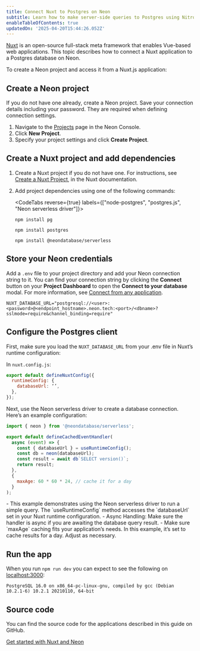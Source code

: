 ```yaml
---
title: Connect Nuxt to Postgres on Neon
subtitle: Learn how to make server-side queries to Postgres using Nitro API routes
enableTableOfContents: true
updatedOn: '2025-04-20T15:44:26.052Z'
---
```


[Nuxt](https://nuxt.com/) is an open-source full-stack meta framework that enables Vue-based web applications. This topic describes how to connect a Nuxt application to a Postgres database on Neon.

To create a Neon project and access it from a Nuxt.js application:

<Steps>

## Create a Neon project

If you do not have one already, create a Neon project. Save your connection details including your password. They are required when defining connection settings.

1. Navigate to the [Projects](https://console.neon.tech/app/projects) page in the Neon Console.
2. Click **New Project**.
3. Specify your project settings and click **Create Project**.

## Create a Nuxt project and add dependencies

1. Create a Nuxt project if you do not have one. For instructions, see [Create a Nuxt Project](https://nuxt.com/docs/getting-started/installation#new-project), in the Nuxt documentation.

2. Add project dependencies using one of the following commands:

   <CodeTabs reverse={true} labels={["node-postgres", "postgres.js", "Neon serverless driver"]}>

   ```shell
   npm install pg
   ```

   ```shell
   npm install postgres
   ```

   ```shell
   npm install @neondatabase/serverless
   ```

   </CodeTabs>

## Store your Neon credentials

Add a `.env` file to your project directory and add your Neon connection string to it. You can find your connection string by clicking the **Connect** button on your **Project Dashboard** to open the **Connect to your database** modal. For more information, see [Connect from any application](/docs/connect/connect-from-any-app).

```shell shouldWrap
NUXT_DATABASE_URL="postgresql://<user>:<password>@<endpoint_hostname>.neon.tech:<port>/<dbname>?sslmode=require&channel_binding=require"
```

## Configure the Postgres client

First, make sure you load the `NUXT_DATABASE_URL` from your .env file in Nuxt’s runtime configuration:

In `nuxt.config.js`:

```javascript
export default defineNuxtConfig({
  runtimeConfig: {
    databaseUrl: ‘’,
  },
});
```

Next, use the Neon serverless driver to create a database connection. Here’s an example configuration:

```javascript
import { neon } from '@neondatabase/serverless';

export default defineCachedEventHandler(
  async (event) => {
    const { databaseUrl } = useRuntimeConfig();
    const db = neon(databaseUrl);
    const result = await db`SELECT version()`;
    return result;
  },
  {
    maxAge: 60 * 60 * 24, // cache it for a day
  }
);
```

<Admonition type="note">
- This example demonstrates using the Neon serverless driver to run a simple query. The `useRuntimeConfig` method accesses the `databaseUrl` set in your Nuxt runtime configuration.
- Async Handling: Make sure the handler is async if you are awaiting the database query result.
- Make sure `maxAge` caching fits your application’s needs. In this example, it’s set to cache results for a day. Adjust as necessary.
</Admonition>

## Run the app

When you run `npm run dev` you can expect to see the following on [localhost:3000](localhost:3000):

```shell shouldWrap
PostgreSQL 16.0 on x86_64-pc-linux-gnu, compiled by gcc (Debian 10.2.1-6) 10.2.1 20210110, 64-bit
```

</Steps>

## Source code

You can find the source code for the applications described in this guide on GitHub.

<DetailIconCards>

<a href="https://github.com/neondatabase/examples/tree/main/with-nuxt" description="Get started with Nuxt and Neon" icon="github">Get started with Nuxt and Neon</a>

</DetailIconCards>

<NeedHelp/>
